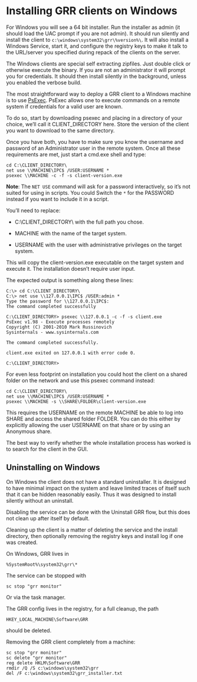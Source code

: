 # Installing GRR clients on Windows

For Windows you will see a 64 bit installer. Run the installer as admin (it
should load the UAC prompt if you are not admin). It should run silently and
install the client to `c:\windows\system32\grr\%version%\`. It will also
install a Windows Service, start it, and configure the registry keys to make it
talk to the URL/server you specified during repack of the clients on the
server.

The Windows clients are special self extracting zipfiles. Just double
click or otherwise execute the binary. If you are not an administrator
it will prompt you for credentials. It should then install silently in
the background, unless you enabled the verbose
build.

The most straightforward way to deploy a GRR client to a Windows machine
is to use
[PsExec](http://technet.microsoft.com/en-us/sysinternals/bb897553.aspx).
PsExec allows one to execute commands on a remote system if credentials
for a valid user are known.

To do so, start by downloading psexec and placing in a directory of your
choice, we’ll call it CLIENT\_DIRECTORY here. Store the version of the
client you want to download to the same directory.

Once you have both, you have to make sure you know the username and
password of an Administrator user in the remote system. Once all these
requirements are met, just start a cmd.exe shell and type:

```docker
cd C:\CLIENT_DIRECTORY\
net use \\MACHINE\IPC$ /USER:USERNAME *
psexec \\MACHINE -c -f -s client-version.exe
```

**Note**: The `NET USE` command will ask for a password interactively,
so it’s not suited for using in scripts. You could Switch the `*` for
the PASSWORD instead if you want to include it in a script.

You’ll need to replace:

  - C:\\CLIENT\_DIRECTORY\\ with the full path you chose.

  - MACHINE with the name of the target system.

  - USERNAME with the user with administrative privileges on the target
    system.

This will copy the client-version.exe executable on the target system and
execute it. The installation doesn’t require user input.

The expected output is something along these lines:

```docker
C:\> cd C:\CLIENT_DIRECTORY\
C:\> net use \\127.0.0.1\IPC$ /USER:admin *
Type the password for \\127.0.0.1\IPC$:
The command completed successfully

C:\CLIENT_DIRECTORY> psexec \\127.0.0.1 -c -f -s client.exe
PsExec v1.98 - Execute processes remotely
Copyright (C) 2001-2010 Mark Russinovich
Sysinternals - www.sysinternals.com

The command completed successfully.

client.exe exited on 127.0.0.1 with error code 0.

C:\CLIENT_DIRECTORY>
```

For even less footprint on installation you could host the client on a
shared folder on the network and use this psexec command instead:

```docker
cd C:\CLIENT_DIRECTORY\
net use \\MACHINE\IPC$ /USER:USERNAME *
psexec \\MACHINE -s \\SHARE\FOLDER\client-version.exe
```

This requires the USERNAME on the remote MACHINE be able to log into
SHARE and access the shared folder FOLDER. You can do this either by
explicitly allowing the user USERNAME on that share or by using an
Anonymous share.

The best way to verify whether the whole installation process has worked
is to search for the client in the GUI.

## Uninstalling on Windows
On Windows the client does not have a standard uninstaller. It is
designed to have minimal impact on the system and leave limited traces
of itself such that it can be hidden reasonably easily. Thus it was
designed to install silently without an uninstall.

Disabling the service can be done with the Uninstall GRR flow, but this does
not clean up after itself by default.

Cleaning up the client is a matter of deleting the service and the
install directory, then optionally removing the registry keys and
install log if one was created.

On Windows, GRR lives in

```docker
%SystemRoot%\system32\grr\*
```

The service can be stopped with

```docker
sc stop "grr monitor"
```

Or via the task manager.

The GRR config lives in the registry, for a full cleanup, the path

```docker
HKEY_LOCAL_MACHINE\Software\GRR
```

should be deleted.

Removing the GRR client completely from a machine:

```docker
sc stop "grr monitor"
sc delete "grr monitor"
reg delete HKLM\Software\GRR
rmdir /Q /S c:\windows\system32\grr
del /F c:\windows\system32\grr_installer.txt
```
